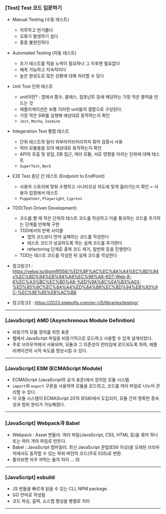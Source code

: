 ### [Test] Test 코드 입문하기

- Manual Testing (수동 테스트)
  - 지루하고 번거롭다
  - 오류가 발생하기 쉽다
  - 종종 불완전하다
- Automated Testing (자동 테스트)

  - 초기 테스트를 적을 노력이 필요하나 그 이후엔 필요없다
  - 예측 가능하고 지속적이다
  - 높은 완성도로 많은 상황에 대해 처리할 수 있다

- Unit Test 단위 테스트

  - unit이란? : 앱에서 함수, 클래스, 컴포넌트 등에 해당하는 가장 작은 블럭을 만드는 것
  - 애플리케이션은 보통 이러한 unit들의 결합으로 구성된다.
  - 가장 작은 SW를 실행해 예상대로 동작하는지 확인
  - `Jest`, `Mocha`, `Jasmine`

- Integeration Test 통합 테스트

  - 단위 테스트와 달리 외부라이브러리까지 묶어 검증시 사용
  - 여러 모듈들을 모아 예상대로 동작하는지 확인
  - API의 호출 및 응답, DB 접근, 여러 모듈, 서로 영향을 미치는 단위에 대해 테스트
  - `SuperTest`, `Nock`

- E2E Test 종단 간 테스트 (Endpoint to EndPoint)

  - 사용자 스토리에 맞춰 수행하고 시나리오상 의도에 맞게 흘러가는지 확인 = 사용자 입장에서 테스트
  - `Puppeteer`, `Playwright`, `Cypress`

- TDD(Test-Driven Development)

  - 코드를 짤 때 작은 단위의 테스트 코드를 작성하고 이를 통과하는 코드를 추가하는 단계를 반복해 구현
  - TDD에서의 반복 사이클
    - 앱의 코드보다 먼저 실패하는 코드를 작성한다
    - 테스트 코드가 성공하도록 하는 실제 코드를 추가한다
    - refactoring 단계로 중복 코드 제거, 일반화 등을 진행한다
  - TDD는 테스트 코드를 작성한 뒤 실제 코드를 작성한다

- 참고링크1 : https://velog.io/@qmflf556/%ED%8F%AC%EC%8A%A4%EC%BD%94x%EC%BD%94%EB%94%A9%EC%98%A8-KDT-Web-8-8%EC%A3%BC%EC%B0%A8-%ED%9A%8C%EA%B3%A03-%ED%85%8C%EC%8A%A4%ED%8A%B8%EC%BD%94%EB%93%9C-%EC%9E%85%EB%AC%B8
- 참고링크2 : https://2023.stateofjs.com/en-US/libraries/testing/

---

### [JavaScript] AMD (Asynchronous Module Definition)

- 비동기적 모듈 정의를 위한 표준
- 웹에서 JavaScript 파일을 비동기적으로 로드하고 사용할 수 있게 설계되었다.
- 주로 브라우저에서 사용되며, 모듈과 그 의존성이 런타임에 로드되도록 하여, 애플리케이션의 시작 속도를 향상시킬 수 있다.

---

### [JavaScript] ESM (ECMAScript Module)

- ECMAScript (JavaScript의 공식 표준)에서 정의된 모듈 시스템.
- `import`와 `export` 구문을 사용하여 모듈을 로드하고, 코드를 여러 파일로 나누어 관리할 수 있다.
- 이 모듈 시스템이 ECMAScript 2015 (ES6)에서 도입되어, 모듈 간의 명확한 종속성과 범위 분리가 가능해졌다.

---

### [JavaScript] Webpack과 Babel

- Webpack : Asset 번들러. 여러 파일(JavaScript, CSS, HTML 등)을 묶어 하나 또는 여러 개의 파일로 만든다.
- Babel : JavaScript 컴파일러. 최신 JavaScript 문법(ES6 이상)을 오래된 브라우저에서도 동작할 수 있는 하위 버전의 코드(주로 ES5)로 변환.
- 돌아보면 자꾸 까먹는 둘의 차이 ... 😓

---

### [JavaScript] esbuild

- JS 번들을 빠르게 읽을 수 있는 CLI, NPM package.
- GO 언어로 작성됨
- 코드 파싱, 출력, 소스맵 형성을 병렬로 처리

---
